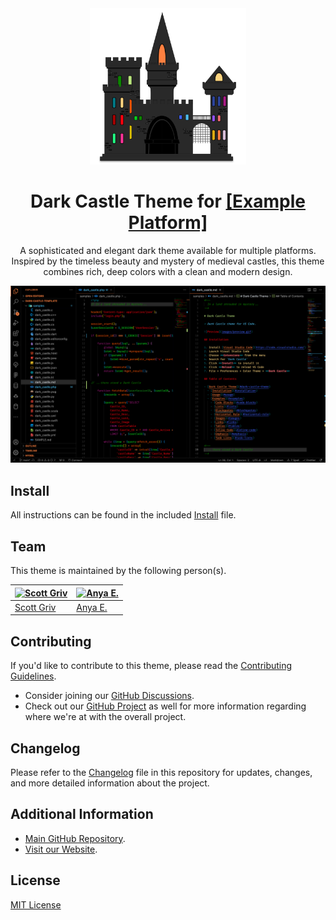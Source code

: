 <!-- Begin README -->
<div align="center">
    <a href="https://github.com/scottgriv/Dark-Castle-Theme" target="_blank">
        <img src="./docs/images/icon.png" width="250" height="250"/>
    </a>
</div>
<h1 align="center">Dark Castle Theme for     
    <a href="https://example.com" target="_blank">
    [Example Platform]
    </a>
</h1>
<p align="center">
  A sophisticated and elegant dark theme available for multiple platforms. Inspired by the timeless beauty and mystery of medieval castles, this theme combines rich, deep colors with a clean and modern design.
</p>

![Screenshot](./screenshot.png)

## Install

All instructions can be found in the included [Install](INSTALL.md) file.

## Team

This theme is maintained by the following person(s).

| [![Scott Griv](https://github.com/scottgriv.png?size=100)](https://github.com/scottgriv) | [![Anya E.](https://github.com/anyaenko.png?size=100)](https://github.com/anyaenko) |
| ---------------------------------------------------------------------------------------- | --------------------------------------------------------------------------------------------- |
| [Scott Griv](https://github.com/scottgriv)                                               | [Anya E.](https://github.com/anyaenko)  

## Contributing

If you'd like to contribute to this theme, please read the [Contributing Guidelines](./.github/CONTRIBUTING.md).
- Consider joining our [GitHub Discussions](https://github.com/scottgriv/Dark-Castle-Theme/discussions).
- Check out our [GitHub Project](https://github.com/users/scottgriv/projects/14) as well for more information regarding where we're at with the overall project.

## Changelog

Please refer to the [Changelog](.github/CHANGELOG.md) file in this repository for updates, changes, and more detailed information about the project.

## Additional Information

- [Main GitHub Repository](https://github.com/scottgriv/Dark-Castle-Theme).
- [Visit our Website](https://darkcastle.netlify.app/).

## License

[MIT License](./LICENSE)
<!-- End README -->
